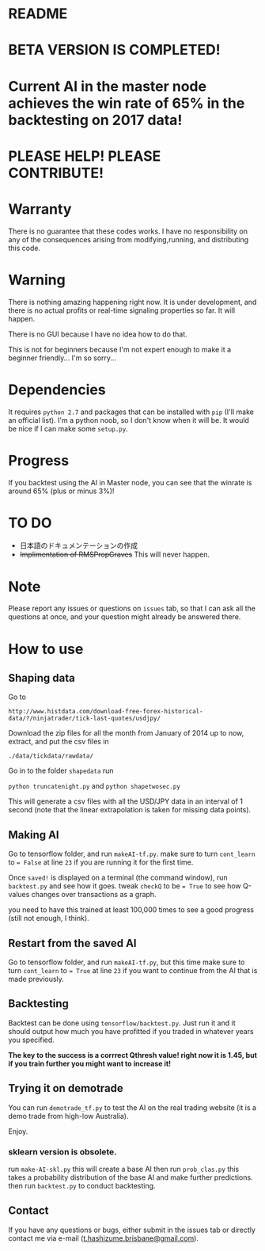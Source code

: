 README
=====

# BETA VERSION IS COMPLETED!
# Current AI in the master node achieves the win rate of 65% in the backtesting on 2017 data!

# PLEASE HELP! PLEASE CONTRIBUTE!

# Warranty
There is no guarantee that these codes works. 
I have no responsibility on any of the consequences arising from modifying,running, and distributing this code.

# Warning

There is nothing amazing happening right now. It is under development, and there is no actual profits or real-time signaling properties
so far. It will happen.

There is no GUI because I have no idea how to do that.

This is not for beginners because I'm not expert enough to make it a beginner friendly... I'm so sorry...

# Dependencies
It requires `python 2.7` and packages that can be installed with `pip` (I'll make an official list). 
I'm a python noob, so I don't know when it will be. It would be nice if I can make some `setup.py`.

# Progress
If you backtest using the AI in Master node, you can see that the winrate is around 65% (plus or minus 3%)!

# TO DO
+ 日本語のドキュメンテーションの作成
+ ~~Implimentation of RMSPropGraves~~ This will never happen.

# Note

Please report any issues or questions on `issues` tab, so that I can ask all the questions at once, 
and your question might already be answered there.


# How to use

## Shaping data

Go to 

`http://www.histdata.com/download-free-forex-historical-data/?/ninjatrader/tick-last-quotes/usdjpy/`

Download the zip files for all the month from January of 2014 up to now, extract, and put the csv files in 

`./data/tickdata/rawdata/`

Go in to the folder `shapedata` run 

`python truncatenight.py`
and 
`python shapetwosec.py`

This will generate a csv files with all the USD/JPY data in an interval of 1 second
(note that the linear extrapolation is taken for missing data points).

## Making AI
Go to tensorflow folder,
and run `makeAI-tf.py`. make sure to turn `cont_learn` to `= False` at line `23` if you are running it for the first time.

Once `saved!` is displayed on a terminal (the command window), run `backtest.py` and see how it goes.
tweak `checkQ` to be `= True` to see how Q-values changes over transactions as a graph.

you need to have this trained at least 100,000 times to see a good progress (still not enough, I think). 

## Restart from the saved AI
Go to tensorflow folder,
and run `makeAI-tf.py`, but this time make sure to turn `cont_learn` to `= True` at line `23`
if you want to continue from the AI that is made previously.

## Backtesting

Backtest can be done using `tensorflow/backtest.py`. Just run it and it should output how much you have profitted 
if you traded in whatever years you specified.

**The key to the success is a corrrect Qthresh value! right now it is 1.45,
but if you train further you might want to increase it!**

## Trying it on demotrade

You can run `demotrade_tf.py` to test the AI on the real trading website (it is a demo trade from high-low Australia).

Enjoy.

### sklearn version is obsolete. 
run 
`make-AI-skl.py` this will create a base AI
then run
`prob_clas.py` this takes a probability distribution of the base AI and make further predictions.
then run
`backtest.py` to conduct backtesting.


## Contact
If you have any questions or bugs, either submit in the issues tab or directly contact me via e-mail
(t.hashizume.brisbane@gmail.com).


<!---
## Donation
If you can't technically contribute but want to help, please send some bitcoins to
Any amount will help my studies, which means more free time, and more time to edit and tryout different techniques.
--->

